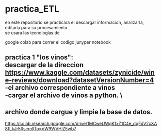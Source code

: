 # practica_ETL
en este repositorio se practicara el  descargar informacion, analizarla, editarla para su procesamiento. \
se usara las tecnologías de 

google colab     para correr el codigo 
junyper notebook

practica 1 "los vinos": \
descargar de la direccion 
https://www.kaggle.com/datasets/zynicide/wine-reviews/download?datasetVersionNumber=4 \
-el archivo correspondiente a vinos \
-cargar el archivo de vinos a python. \
-

## archivo donde cargue y limpie la base de datos. 
https://colab.research.google.com/drive/1MCweUWgK1xZ1C4e_dqFdV2cXA8fLkJr5#scrollTo=dW9WVHlZ5wb7
